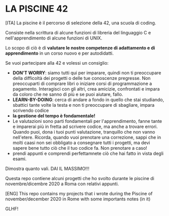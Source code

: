 # LA PISCINE 42

[ITA] La piscine è il percorso di selezione della 42, una scuola di coding. 

Consiste nella scrittura di alcune funzioni di libreria del linguaggio C e nell'apprendimento di alcune funzioni di UNIX. 

Lo scopo di ciò è di **valutare le nostre competenze di adattamento e di apprendimento** in un corso nuovo e per autodidatti. 

Se vuoi partecipare alla 42 e volessi un consiglio:
- **DON'T WORRY**:  siamo tutti qui per imparare, quindi non ti preoccupare della difficoltà dei progetti o delle tue 
                    conoscenze pregresse. Non preoccuparti di comprare libri o iniziare corsi di programmazione a pagamento.
                    Interagisci con gli altri, crea amicizie, confrontati e impara da coloro che ne sanno di più e se puoi aiutare,
                    fallo.
- **LEARN-BY-DOING**: cerca di andare a fondo in quello che stai studiando, sbattici tante volte la testa e non ti preoccupare 
                      di sbagliare, impara scrivendo codice 
- **la gestione del tempo è fondamentale!**
- Le valutazioni sono parti fondamentali per l'apprendimento, fanne tante e imparerai più in fretta ad scrivere codice, ma anche
  a trovare errori. Quando puoi, dona i tuoi punti valutazione, tranquillo che non vanno nell'etere. 
  Ricorda, quando vuoi prenotare una correzione, sappi che in molti caasi non sei obbligato a consegnare tutti i progetti, ma devi
  sapere bene tutto ciò che il tuo codice fa. Non prenotare a caso!
- prendi appunti e comprendi perfettamnete ciò che hai fatto in vista degli esami.

Dimostra quanto vali. DAI IL MASSIMO!!!

Questa repo contiene alcuni progetti che ho svolto durante le piscine di novembre/dicembre 2020 a Roma con relativi appunti.

[ENG] This repo contains my projects that i wrote during the Piscine of november/december 2020 in Rome with some importants notes (in it)

GLHF!
